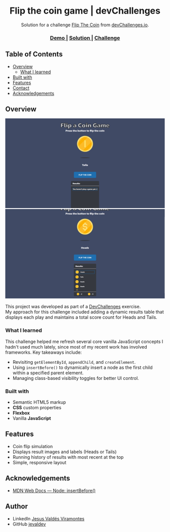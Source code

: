 <h1 align="center">Flip the coin game | devChallenges</h1>

<div align="center">
   Solution for a challenge <a href="https://devchallenges.io/challenge/flip-the-coin" target="_blank">Flip The Coin</a> from <a href="http://devchallenges.io" target="_blank">devChallenges.io</a>.
</div>

<div align="center">
  <h3>
    <a href="https://heroic-kataifi-8ce074.netlify.app/">
      Demo
    </a>
    <span> | </span>
    <a href="https://github.com/jevaldev/devchallenges/tree/master/flip-the-coin-master">
      Solution
    </a>
    <span> | </span>
    <a href="https://devchallenges.io/challenge/flip-the-coin">
      Challenge
    </a>
  </h3>
</div>

<!-- TABLE OF CONTENTS -->

## Table of Contents

- [Overview](#overview)
  - [What I learned](#what-i-learned)
- [Built with](#built-with)
- [Features](#features)
- [Contact](#contact)
- [Acknowledgements](#acknowledgements)

<!-- OVERVIEW -->

## Overview

![screenshot](Screen1.png)
![screenshot](Screen2.png)

This project was developed as part of a [DevChallenges](https://devchallenges.io/challenges-dashboard) exercise.  
My approach for this challenge included adding a dynamic results table that displays each play and maintains a total score count for Heads and Tails.

### What I learned

This challenge helped me refresh several core vanilla JavaScript concepts I hadn't used much lately, since most of my recent work has involved frameworks. Key takeaways include:

- Revisiting `getElementById`, `appendChild`, and `createElement`.
- Using `insertBefore()` to dynamically insert a node as the first child within a specified parent element.
- Managing class-based visibility toggles for better UI control.

### Built with

<!-- This section should list any major frameworks that you built your project using. Here are a few examples.-->

- Semantic HTML5 markup
- **CSS** custom properties
- **Flexbox**
- Vanilla **JavaScript**

## Features

<!-- List the features of your application or follow the template. Don't share the figma file here :) -->

- Coin flip simulation
- Displays result images and labels (Heads or Tails)
- Running history of results with most recent at the top
- Simple, responsive layout

## Acknowledgements

<!-- This section should list any articles or add-ons/plugins that helps you to complete the project. This is optional but it will help you in the future. For exmpale -->

- [MDN Web Docs — Node: insertBefore()](https://developer.mozilla.org/en-US/docs/Web/API/Node/insertBefore)

## Author

- LinkedIn [Jesus Valdés Viramontes](www.linkedin.com/in/jesus-valdes-viramontes)
- GitHub [jevaldev](https://github.com/jevaldev)
